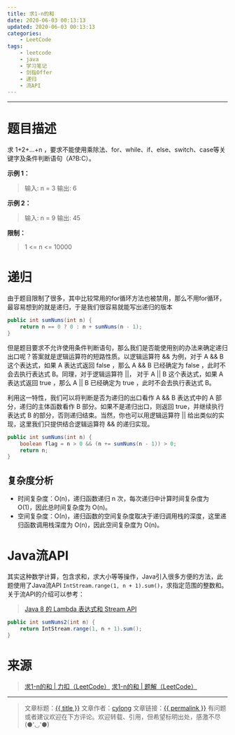 ```yaml
---
title: 求1-n的和
date: 2020-06-03 00:13:13
updated: 2020-06-03 00:13:13
categories:
    - LeetCode
tags:
    - leetcode
    - java
    - 学习笔记
    - 剑指Offer
    - 递归
    - 流API
---
```

---

# 题目描述

求 1+2+...+n ，要求不能使用乘除法、for、while、if、else、switch、case等关键字及条件判断语句（A?B:C）。

**示例 1：**
> 输入: n = 3
> 输出: 6

**示例 2：**
> 输入: n = 9
> 输出: 45

**限制：**
> 1 <= n <= 10000

<!-- more -->

# 递归

由于题目限制了很多，其中比较常用的for循环方法也被禁用，那么不用for循环，最容易想到的就是递归，于是我们很容易就能写出递归的版本

```java
public int sumNums(int n) {
    return n == 0 ? 0 : n + sumNums(n - 1);
}
```

但是题目要求不允许使用条件判断语句，那么我们是否能使用别的办法来确定递归出口呢？答案就是逻辑运算符的短路性质。以逻辑运算符 && 为例，对于 A && B 这个表达式，如果 A 表达式返回 false ，那么 A && B 已经确定为 false ，此时不会去执行表达式 B。同理，对于逻辑运算符 ||， 对于 A || B 这个表达式，如果 A 表达式返回 true ，那么 A || B 已经确定为 true ，此时不会去执行表达式 B。

利用这一特性，我们可以将判断是否为递归的出口看作 A && B 表达式中的 A 部分，递归的主体函数看作 B 部分。如果不是递归出口，则返回 true，并继续执行表达式 B 的部分，否则递归结束。当然，你也可以用逻辑运算符 || 给出类似的实现，这里我们只提供结合逻辑运算符 && 的递归实现。

```java
public int sumNums(int n) {
    boolean flag = n > 0 && (n += sumNums(n - 1)) > 0;
    return n;
}
```

## 复杂度分析

* 时间复杂度：O(n)，递归函数递归 n 次，每次递归中计算时间复杂度为 O(1)，因此总时间复杂度为 O(n)。
* 空间复杂度：Ο(n)，递归函数的空间复杂度取决于递归调用栈的深度，这里递归函数调用栈深度为 O(n)，因此空间复杂度为 O(n)。

# Java流API

其实这种数学计算，包含求和，求大小等等操作，Java引入很多方便的方法，此题使用了Java流API `IntStream.range(1, n + 1).sum()`，求指定范围的整数和。关于流API的介绍可以参考：
> [Java 8 的 Lambda 表达式和 Stream API][3]

```java
public int sumNums2(int n) {
    return IntStream.range(1, n + 1).sum();
}
```

# 来源
> [求1-n的和 | 力扣（LeetCode）][1]
> [求1-n的和 | 题解（LeetCode）][2]

---

> 文章标题：<a href='{{ permalink }}' title='{{ title }}' >{{ title }}</a>
> 文章作者：[cylong](http://www.cylong.com/about/ "cylong")
> 文章链接：<a href='{{ permalink }}' title='{{ title }}' >{{ permalink }}</a>
> 有问题或者建议欢迎在下方评论。欢迎转载、引用，但希望标明出处，感激不尽(●'◡'●)

[1]: https://leetcode-cn.com/problems/qiu-12n-lcof/ "求1-n的和 | 力扣（LeetCode）"
[2]: https://leetcode-cn.com/problems/qiu-12n-lcof/solution/qiu-12n-by-leetcode-solution/ "求1-n的和 | 题解（LeetCode）"
[3]: /blog/2019/03/18/lambda/ "Java 8 的 Lambda 表达式和 Stream API"
